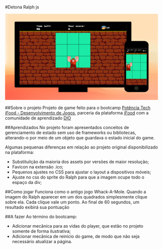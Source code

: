 #Detona Ralph js

![Detona Ralph js](/src/images/share.png)

##Sobre o projeto
Projeto de game feito para o bootcamp [Potência Tech iFood - Desenvolvimento de Jogos](https://web.dio.me/track/potencia-tech-ifood-desenvolvimento-de-jogos?ref=CG&utm_source=ativos-90D&utm_medium=plataforma&utm_campaign=ifood-potencia-tech-2023&utm_term=banner-modal&utm_content=trilha-jogos-inscricoes-abertas), parceria da plataforma [iFood](https://www.ifood.com.br/) com a comunidade de aprendizado [DIO](https://web.dio.me)

##Aprendizados
No projeto foram apresentados conceitos de gerenciamento de estado sem uso de frameworks ou bibliotecas, alterando-o por meio de um objeto que guardava o estado inicial do game.

Algumas pequenas diferenças em relação ao projeto original disponibilizado na plataforma:
- Substituilção da maioria dos assets por versões de maior resolução;
- Favicon na extensão .ico;
- Pequenos ajustes no CSS para ajustar o layout a dispositivos móveis;
- Ajuste no css do sprite do Ralph para que a imagem ocupe todo o espaço da div;

##Como jogar
Funciona como o antigo jogo Whack-A-Mole. Quando a imagem do  Ralph aparecer em um dos quadrados simplesmente clique sobre ela. Cada clique vale um ponto. Ao final de 60 segundos, um resultado exibirá sua pontuação

##A fazer
Ao término do bootcamp:
- Adicionar mecânica para as vidas do player, que estão no projeto somente de forma ilustrativa;
- Adicionar mecânica de reinício do game, de modo que não seja necessário atualizar a página.